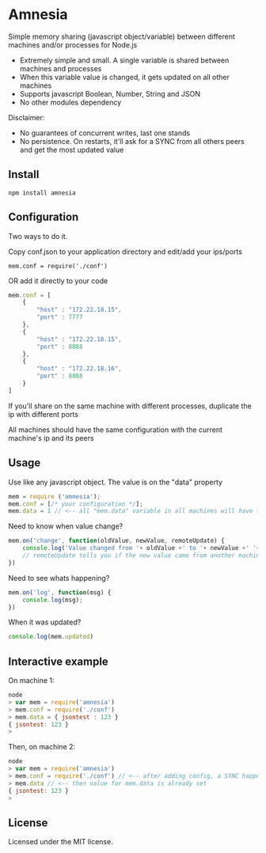 # Amnesia

Simple memory sharing (javascript object/variable) between different machines and/or processes for Node.js

* Extremely simple and small. A single variable is shared between machines and processes
* When this variable value is changed, it gets updated on all other machines
* Supports javascript Boolean, Number, String and JSON
* No other modules dependency

Disclaimer:

* No guarantees of concurrent writes, last one stands
* No persistence. On restarts, it'll ask for a SYNC from all others peers and get the most updated value


## Install

```
npm install amnesia
```

## Configuration

Two ways to do it. 

Copy conf.json to your application directory and edit/add your ips/ports 
```
mem.conf = require('./conf')
```

OR add it directly to your code

```js
mem.conf = [
	{
		"host" : "172.22.18.15",
		"port" : 7777
	},
	{
		"host" : "172.22.18.15",
		"port" : 8888
	},
	{
		"host" : "172.22.18.16",
		"port" : 8888
	}
]
```

If you'll share on the same machine with different processes, duplicate the ip with different ports

All machines should have the same configuration with the current machine's ip and its peers


## Usage

Use like any javascript object. The value is on the "data" property
```js
mem = require ('amnesia');
mem.conf = [/* your configuration */];
mem.data = 1 // <-- all "mem.data" variable in all machines will have their value set to 1

```

Need to know when value change?
```js
mem.on('change', function(oldValue, newValue, remoteUpdate) {
	console.log('Value changed from '+ oldValue +' to '+ newValue +' '+ (remoteUpdate ? 'remotely' : 'locally') );
	// remoteUpdate tells you if the new value came from another machine (set remotely)
})
```

Need to see whats happening?
```js
mem.on('log', function(msg) {
	console.log(msg);
})
```

When it was updated?
```js
console.log(mem.updated)
```

## Interactive example
On machine 1:
```js
node
> var mem = require('amnesia')
> mem.conf = require('./conf')
> mem.data = { jsontest : 123 }
{ jsontest: 123 }
>
```

Then, on machine 2:
```js
node
> var mem = require('amnesia') 
> mem.conf = require('./conf') // <-- after adding config, a SYNC happens
> mem.data // <-- then value for mem.data is already set
{ jsontest: 123 }
>
```

## License

Licensed under the MIT license.
